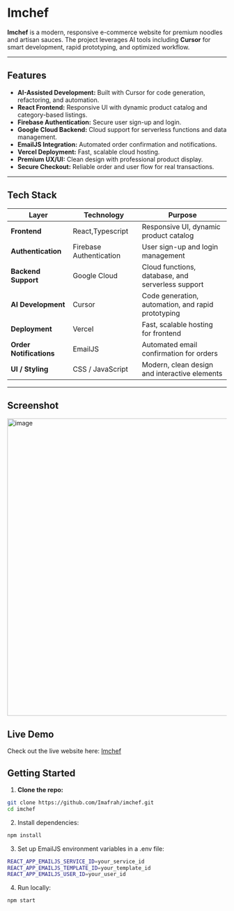 # Imchef

**Imchef** is a modern, responsive e-commerce website for premium noodles and artisan sauces. The project leverages AI tools including **Cursor** for smart development, rapid prototyping, and optimized workflow.

---

## Features
- **AI-Assisted Development:** Built with Cursor for code generation, refactoring, and automation.  
- **React Frontend:** Responsive UI with dynamic product catalog and category-based listings.  
- **Firebase Authentication:** Secure user sign-up and login.  
- **Google Cloud Backend:** Cloud support for serverless functions and data management.  
- **EmailJS Integration:** Automated order confirmation and notifications.  
- **Vercel Deployment:** Fast, scalable cloud hosting.  
- **Premium UX/UI:** Clean design with professional product display.  
- **Secure Checkout:** Reliable order and user flow for real transactions.  

---

## Tech Stack

| Layer | Technology | Purpose |
|-------|------------|---------|
| **Frontend** | React,Typescript | Responsive UI, dynamic product catalog |
| **Authentication** | Firebase Authentication | User sign-up and login management |
| **Backend Support** | Google Cloud | Cloud functions, database, and serverless support |
| **AI Development** | Cursor | Code generation, automation, and rapid prototyping |
| **Deployment** | Vercel | Fast, scalable hosting for frontend |
| **Order Notifications** | EmailJS | Automated email confirmation for orders |
| **UI / Styling** | CSS / JavaScript | Modern, clean design and interactive elements |

---
## Screenshot
<img width="1351" height="681" alt="image" src="https://github.com/user-attachments/assets/61aa677b-f91b-4ae0-a2c8-fbfdce076e4f" />


## Live Demo
Check out the live website here: [Imchef](https://imchef.vercel.app/)


## Getting Started

1. **Clone the repo:**
```bash
git clone https://github.com/Imafrah/imchef.git
cd imchef
```
2. Install dependencies:
```bash
npm install
```
3. Set up EmailJS environment variables in a .env file:
```bash
REACT_APP_EMAILJS_SERVICE_ID=your_service_id
REACT_APP_EMAILJS_TEMPLATE_ID=your_template_id
REACT_APP_EMAILJS_USER_ID=your_user_id
```
4. Run locally:
```bash
npm start
```

